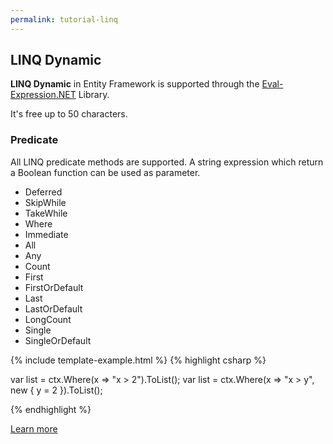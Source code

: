 ```yaml
---
permalink: tutorial-linq
---
```


## LINQ Dynamic

**LINQ Dynamic** in Entity Framework is supported through the [Eval-Expression.NET](http://eval-expression.net/) Library.

It's free up to 50 characters.

### Predicate

All LINQ predicate methods are supported. A string expression which return a Boolean function can be used as parameter.

 - Deferred
 - SkipWhile
 - TakeWhile
 - Where
 - Immediate
 - All
 - Any
 - Count
 - First
 - FirstOrDefault
 - Last
 - LastOrDefault
 - LongCount
 - Single
 - SingleOrDefault


{% include template-example.html %} 
{% highlight csharp %}

var list = ctx.Where(x => "x > 2").ToList();
var list = ctx.Where(x => "x > y", new { y = 2 }).ToList();

{% endhighlight %}

[Learn more](/linq-dynamic)